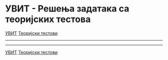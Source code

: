 # УВИТ - Решења задатака са теоријских тестова

[УВИТ](../../README.md) [Теоријски тестови](../README.md)

---

---

[УВИТ](../../README.md) [Теоријски тестови](../README.md)